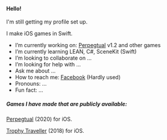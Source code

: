 #### Hello!

I'm still getting my profile set up.

I make iOS games in Swift.

- I’m currently working on: [Perpegtual](https://apps.apple.com/gb/app/perpegtual/id1539296907) v1.2 and other games
- I’m currently learning LEAN, C#, SceneKit (Swift)
- I’m looking to collaborate on ...
- I’m looking for help with ...
- Ask me about ...
- How to reach me: [Facebook](https://www.facebook.com/profile.php?id=100054014100994) (Hardly used)
- Pronouns: ...
- Fun fact: ...

##### Games I have made that are publicly available:
[Perpegtual](https://apps.apple.com/gb/app/perpegtual/id1539296907) (2020) for iOS.

[Trophy Traveller](https://apps.apple.com/gb/app/trophy-traveller/id1436052117) (2018) for iOS.

<!--
**r-a-jones/r-a-jones** is a ✨ _special_ ✨ repository because its `README.md` (this file) appears on your GitHub profile.

Here are some ideas to get you started:


-->
